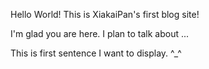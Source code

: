 Hello World! This is XiakaiPan's first blog site!

I'm glad you are here. I plan to talk about ...

This is first sentence I want to display. ^_^
